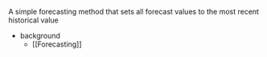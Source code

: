 A simple forecasting method that sets all forecast values to the most recent historical value

- background
	- [[Forecasting]]
